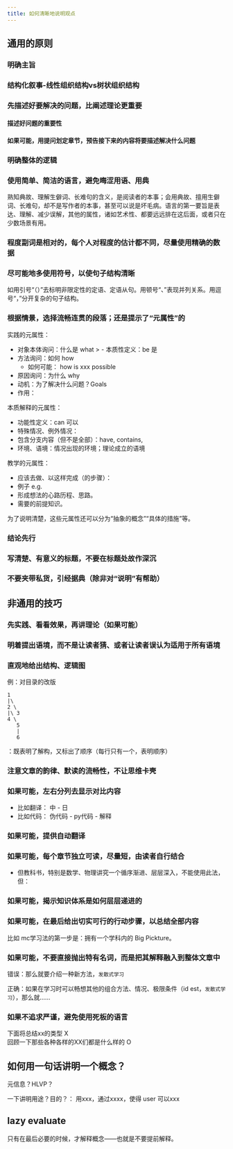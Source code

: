 ```yaml
---
title: 如何清晰地说明观点
---
```


## 通用的原则

### 明确主旨

### 结构化叙事-线性组织结构vs树状组织结构

### 先描述好要解决的问题，比阐述理论更重要

#### 描述好问题的重要性

#### 如果可能，用提问划定章节，预告接下来的内容将要描述解决什么问题

### 明确整体的逻辑

### 使用简单、简洁的语言，避免晦涩用语、用典

熟知典故、理解生僻词、长难句的含义，是阅读者的本事；会用典故、擅用生僻词、长难句，却不是写作者的本事，甚至可以说是坏毛病。语言的第一要旨是表达、理解、减少误解，其他的属性，诸如艺术性、都要远远排在这后面，或者只在少数场景有用。

### 程度副词是相对的，每个人对程度的估计都不同，尽量使用精确的数据

### 尽可能地多使用符号，以使句子结构清晰

如用引号“（）”去标明非限定性的定语、定语从句。用顿号“、”表现并列关系。用逗号“，”分开复杂的句子结构。

### 根据情景，选择流畅连贯的段落；还是提示了“元属性”的

实践的元属性：
  - 对象本体询问：什么是 what >   - 本质性定义：be 是
  - 方法询问：如何 how
    - 如何可能： how is xxx possible
  - 原因询问：为什么 why
  - 动机：为了解决什么问题？Goals
  - 作用：

本质解释的元属性：
  - 功能性定义：can 可以
  - 特殊情况、例外情况：
  - 包含分支内容（但不是全部）：have, contains, 
  - 环境、语境：情况出现的环境；理论成立的语境

教学的元属性：
  - 应该去做、以这样完成（的步骤）：
  - 例子 e.g.
  - 形成想法的心路历程、思路。
  - 需要的前提知识。

为了说明清楚，这些元属性还可以分为“抽象的概念”“具体的措施”等。

### 结论先行

### 写清楚、有意义的标题，不要在标题处故作深沉

### 不要夹带私货，引经据典（除非对“说明”有帮助）

## 非通用的技巧

### 先实践、看看效果，再讲理论（如果可能）

### 明着提出语境，而不是让读者猜、或者让读者误认为适用于所有语境

### 直观地给出结构、逻辑图

例：对目录的改版
```
1
|\
2 \
|\ 3
4 \
   5
   |
   6
```

：既表明了解构，又标出了顺序（每行只有一个，表明顺序）

### 注意文章的韵律、默读的流畅性，不让思维卡壳


### 如果可能，左右分列去显示对比内容
- 比如翻译： 中 - 日
- 比如代码： 伪代码 - py代码 - 解释

### 如果可能，提供自动翻译

### 如果可能，每个章节独立可读，尽量短，由读者自行结合

 - 但教科书，特别是数学、物理讲究一个循序渐进、层层深入，不能使用此法，但：

### 如果可能，揭示知识体系是如何层层递进的

### 如果可能，在最后给出切实可行的行动步骤，以总结全部内容

比如 mc学习法的第一步是：拥有一个学科内的 Big Pickture。

### 如果可能，不要直接抛出特有名词，而是把其解释融入到整体文章中

错误：那么就要介绍一种新方法，`发散式学习`

正确：如果在学习时可以畅想其他的组合方法、情况、极限条件（id est，`发散式学习`），那么就……

### 如果不追求严谨，避免使用死板的语言

下面将总结xx的类型 X  
回顾一下那些各种各样的XX们都是什么样的 O

## 如何用一句话讲明一个概念？

元信息？HLVP？

一下讲明用途？目的？： 用xxx，通过xxxx，使得 user 可以xxx

## lazy evaluate 

只有在最后必要的时候，才解释概念——也就是不要提前解释。
